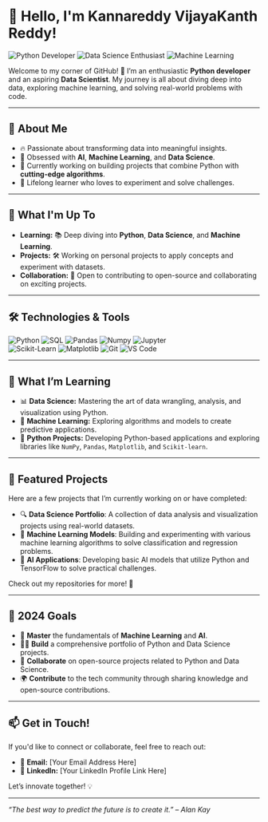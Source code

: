 # 👋 Hello, I'm **Kannareddy VijayaKanth Reddy**!

![Python Developer](https://img.shields.io/badge/Python-Developer-blue.svg) ![Data Science Enthusiast](https://img.shields.io/badge/Data%20Science-Enthusiast-green) ![Machine Learning](https://img.shields.io/badge/Machine%20Learning-Learner-yellow)

Welcome to my corner of GitHub! 🚀 I’m an enthusiastic **Python developer** and an aspiring **Data Scientist**. My journey is all about diving deep into data, exploring machine learning, and solving real-world problems with code.

---

## 🌟 About Me
- 🔥 Passionate about transforming data into meaningful insights.
- 🧠 Obsessed with **AI**, **Machine Learning**, and **Data Science**.
- 🌱 Currently working on building projects that combine Python with **cutting-edge algorithms**.
- 🎯 Lifelong learner who loves to experiment and solve challenges.

---

## 🚀 What I'm Up To
- **Learning:** 📚 Deep diving into **Python**, **Data Science**, and **Machine Learning**.
- **Projects:** 🛠️ Working on personal projects to apply concepts and experiment with datasets.
- **Collaboration:** 🤝 Open to contributing to open-source and collaborating on exciting projects.

---

## 🛠️ Technologies & Tools

![Python](https://img.shields.io/badge/Python-3.x-blue.svg) ![SQL](https://img.shields.io/badge/SQL-Database-orange) ![Pandas](https://img.shields.io/badge/Pandas-Data%20Analysis-lightblue) ![Numpy](https://img.shields.io/badge/Numpy-Math-yellow) ![Jupyter](https://img.shields.io/badge/Jupyter-Notebook-brightgreen)  
![Scikit-Learn](https://img.shields.io/badge/Scikit--Learn-Machine%20Learning-brightyellow) ![Matplotlib](https://img.shields.io/badge/Matplotlib-Data%20Visualization-purple) ![Git](https://img.shields.io/badge/Git-Version%20Control-orange) ![VS Code](https://img.shields.io/badge/VSCode-Editor-blue)

---

## 🧠 What I’m Learning
- 📊 **Data Science:** Mastering the art of data wrangling, analysis, and visualization using Python.
- 🤖 **Machine Learning:** Exploring algorithms and models to create predictive applications.
- 📝 **Python Projects:** Developing Python-based applications and exploring libraries like `NumPy`, `Pandas`, `Matplotlib`, and `Scikit-learn`.

---

## 🔭 Featured Projects

Here are a few projects that I’m currently working on or have completed:

- 🔍 **Data Science Portfolio**: A collection of data analysis and visualization projects using real-world datasets.
- 🤖 **Machine Learning Models**: Building and experimenting with various machine learning algorithms to solve classification and regression problems.
- 🧬 **AI Applications**: Developing basic AI models that utilize Python and TensorFlow to solve practical challenges.

Check out my repositories for more! 🌟

---

## 🌱 2024 Goals
- 🚀 **Master** the fundamentals of **Machine Learning** and **AI**.
- 🧑‍💻 **Build** a comprehensive portfolio of Python and Data Science projects.
- 🤝 **Collaborate** on open-source projects related to Python and Data Science.
- 🌍 **Contribute** to the tech community through sharing knowledge and open-source contributions.

---

## 📫 Get in Touch!

If you'd like to connect or collaborate, feel free to reach out:

- 📧 **Email:** [Your Email Address Here]
- 💼 **LinkedIn:** [Your LinkedIn Profile Link Here]

Let’s innovate together! 💡

---

*“The best way to predict the future is to create it.” – Alan Kay*

